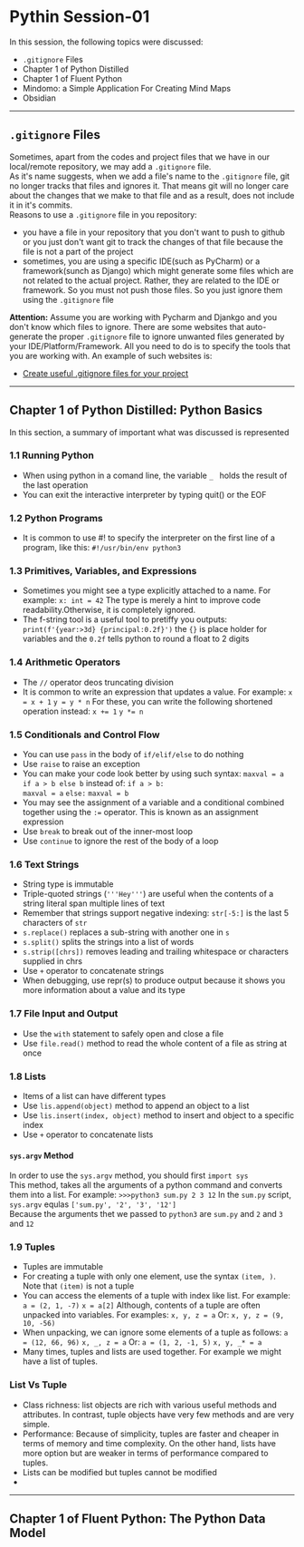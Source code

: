 # Pythin Session-01
In this session, the following topics were discussed: 
- `.gitignore` Files 
- Chapter 1 of Python Distilled
- Chapter 1 of Fluent Python
- Mindomo: a Simple Application For Creating Mind Maps
- Obsidian
 
---
## `.gitignore` Files
Sometimes, apart from the codes and project files that we have in our local/remote repository, we may add a `.gitignore` file.   
As it's name suggests, when we add a file's name to the `.gitignore` file, git no longer tracks that files and ignores it. That means git will no longer care about the changes that we make to that file and as a result, does not include it in it's commits.  
Reasons to use a `.gitignore` file in you repository:  
- you have a file in your repository that you don't want to push to github or you just don't want git to track the changes of that file because the file is not a part of the project
- sometimes, you are using a specific IDE(such as PyCharm) or a framework(sunch as Django) which might generate some files which are not related to the actual project. Rather, they are related to the IDE or framework. So you must not push those files. So you just ignore them using the `.gitignore` file  

**Attention:** Assume you are working with Pycharm and Djankgo and you don't know which files to ignore. There are some websites that auto-generate the proper `.gitignore` file to ignore unwanted files generated by your IDE/Platform/Framework. All you need to do is to specify the tools that you are working with.
An example of such websites is:
- [Create useful .gitignore files for your project](https://www.toptal.com/developers/gitignore)

---
##  Chapter 1 of Python Distilled: Python Basics
In this section, a summary of important what was discussed is represented
### 1.1 Running Python
- When using python in a comand line, the variable `_ ` holds the result of the
last operation
- You can exit the interactive interpreter by typing quit() or the EOF
### 1.2 Python Programs
- It is common to use #! to specify the interpreter on the first line of a program, like this:
`#!/usr/bin/env python3`
### 1.3 Primitives, Variables, and Expressions
- Sometimes you might see a type explicitly attached to a name. For example:
`x: int = 42`
The type is merely a hint to improve code readability.Otherwise, it is completely ignored.
- The f-string tool is a useful tool to pretiffy you outputs:
 `print(f'{year:>3d} {principal:0.2f}')` the `{}` is place holder for variables and the `0.2f` tells python to round a float to 2 digits
### 1.4 Arithmetic Operators
- The `//` operator deos truncating division
- It is common to write an expression that updates a value. For example:
`x = x + 1`
`y = y * n`
For these, you can write the following shortened operation instead:
`x += 1`
`y *= n`
### 1.5 Conditionals and Control Flow
- You can use `pass` in the body of `if/elif/else` to do nothing
- Use `raise` to raise an exception
- You can make your code look better by using such syntax:
 `maxval = a if a > b else b`
 instead of:
 `if a > b:`     
  `maxval = a`
  `else:`
  `maxval = b`
- You may see the assignment of a variable and a conditional combined together using the `:=` operator. This is known as an assignment
expression
- Use `break` to break out of the inner-most loop
- Use `continue` to ignore the rest of the body of a loop
### 1.6 Text Strings
- String type is immutable
- Triple-quoted strings (`'''Hey'''`) are useful when the contents of a string literal span multiple lines of text
- Remember that strings support negative indexing: `str[-5:]` is the last 5 characters of `str`
- `s.replace()` replaces a sub-string with another one in `s`
- `s.split()` splits the strings into a list of words
- `s.strip([chrs])` removes leading and trailing whitespace or characters supplied in chrs 
- Use `+` operator to concatenate strings
- When debugging, use repr(s) to produce output because it shows you more information about a value and its type
### 1.7 File Input and Output
- Use the `with` statement to safely open and close a file
- Use `file.read()` method to read the whole content of a file as string at once
### 1.8 Lists
- Items of a list can have different types
- Use `lis.append(object)` method to append an object to a list
- Use `lis.insert(index, object)` method to insert and object to a specific index
- Use `+` operator to concatenate lists
#### `sys.argv` Method
In order to use the `sys.argv` method, you should first `import sys`  
This method, takes all the arguments of a python command and converts them into a list. For example:
`>>>python3 sum.py 2 3 12`
In the `sum.py` script, `sys.argv` equlas `['sum.py', '2', '3', '12']`  
Because the arguments thet we passed to `python3` are `sum.py` and `2` and `3` and `12`
### 1.9 Tuples
- Tuples are immutable
- For creating a tuple with only one element, use the syntax `(item, )`. Note that `(item)` is not a tuple
- You can access the elements of a tuple with index like list. For example:
 `a = (2, 1, -7)`
 `x = a[2]`
Although, contents of a tuple are often unpacked into variables. For examples:
`x, y, z = a`
Or:
`x, y, z = (9, 10, -56) `
- When unpacking, we can ignore some elements of a tuple as follows:
`a = (12, 66, 96)`
`x, _, z = a`
Or:
`a = (1, 2, -1, 5)`
`x, y, _* = a`
- Many times, tuples and lists are used together. For example we might have a list of tuples.
### List Vs Tuple
- Class richness: list objects are rich with various useful methods and attributes. In contrast, tuple objects have very few methods and are very simple.
- Performance: Because of simplicity, tuples are faster and cheaper in terms of memory and time complexity. On the other hand, lists have more option but are weaker in terms of performance compared to tuples.
- Lists can be modified but tuples cannot be modified
- 
---
## Chapter 1 of Fluent Python: The Python Data Model



